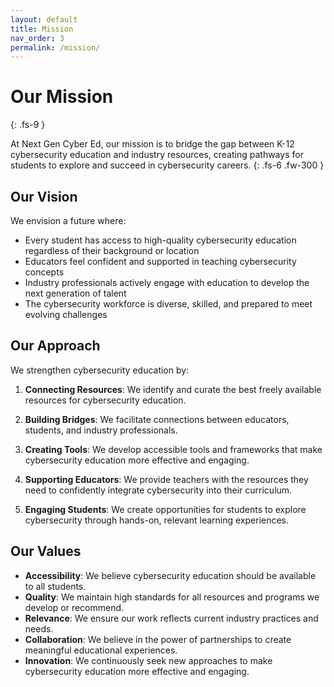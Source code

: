 ```yaml
---
layout: default
title: Mission
nav_order: 3
permalink: /mission/
---
```


# Our Mission
{: .fs-9 }

At Next Gen Cyber Ed, our mission is to bridge the gap between K-12 cybersecurity education and industry resources, creating pathways for students to explore and succeed in cybersecurity careers.
{: .fs-6 .fw-300 }

## Our Vision

We envision a future where:

- Every student has access to high-quality cybersecurity education regardless of their background or location
- Educators feel confident and supported in teaching cybersecurity concepts
- Industry professionals actively engage with education to develop the next generation of talent
- The cybersecurity workforce is diverse, skilled, and prepared to meet evolving challenges

## Our Approach

We strengthen cybersecurity education by:

1. **Connecting Resources**: We identify and curate the best freely available resources for cybersecurity education.

2. **Building Bridges**: We facilitate connections between educators, students, and industry professionals.

3. **Creating Tools**: We develop accessible tools and frameworks that make cybersecurity education more effective and engaging.

4. **Supporting Educators**: We provide teachers with the resources they need to confidently integrate cybersecurity into their curriculum.

5. **Engaging Students**: We create opportunities for students to explore cybersecurity through hands-on, relevant learning experiences.

## Our Values

- **Accessibility**: We believe cybersecurity education should be available to all students.
- **Quality**: We maintain high standards for all resources and programs we develop or recommend.
- **Relevance**: We ensure our work reflects current industry practices and needs.
- **Collaboration**: We believe in the power of partnerships to create meaningful educational experiences.
- **Innovation**: We continuously seek new approaches to make cybersecurity education more effective and engaging.